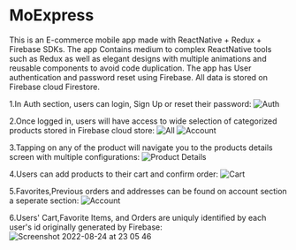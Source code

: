 # MoExpress
This is an E-commerce mobile app made with ReactNative + Redux + Firebase SDKs. The app Contains medium to complex ReactNative tools such as Redux as well as elegant designs with multiple animations and reusable components to avoid code duplication. The app has User authentication and password reset using Firebase.  All data is stored on Firebase cloud Firestore.


1.In Auth section, users can login, Sign Up or reset their password:
![Auth](https://user-images.githubusercontent.com/91446422/186512269-fe8fbadb-1f45-4297-9eea-e089173188ec.PNG)


2.Once logged in, users will have access to wide selection of categorized products stored in Firebase cloud store:
![All](https://user-images.githubusercontent.com/91446422/186512400-5dda574a-443c-4df7-851e-fed499a5b0c8.PNG)
![Account](https://user-images.githubusercontent.com/91446422/186512464-2a698f48-6f3b-47cd-b2f9-bcfbeaf66b4f.PNG)


3.Tapping on any of the product will navigate you to the products details screen with multiple configurations:
![Product Details](https://user-images.githubusercontent.com/91446422/186512510-2ebb7ba9-d154-4f3d-a55d-282f642d3a4e.PNG)



4.Users can add products to their cart and confirm order:
![Cart](https://user-images.githubusercontent.com/91446422/186512666-dab10869-20f6-4edd-b2b8-7ec9af8f0c28.PNG)



5.Favorites,Previous orders and addresses can be found on account section a seperate section:
![Account](https://user-images.githubusercontent.com/91446422/186512786-2ebd5648-a647-4a41-bd33-5a8a5d575c40.PNG)


6.Users' Cart,Favorite Items, and Orders are uniquly identified by each user's id originally generated by Firebase:
![Screenshot 2022-08-24 at 23 05 46](https://user-images.githubusercontent.com/91446422/186512993-88ae4cb0-5825-494e-ac66-df641f4fd364.png)
